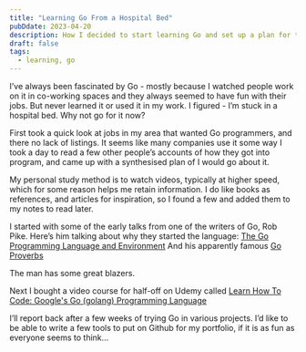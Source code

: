 ```yaml
---
title: "Learning Go From a Hospital Bed"
pubDdate: 2023-04-20
description: How I decided to start learning Go and set up a plan for the first steps.
draft: false
tags:
  - learning, go
---
```


I’ve always been fascinated by Go - mostly because I watched people work on it in co-working spaces and they always seemed to have fun with their jobs. But never learned it or used it in my work. I figured - I’m stuck in a hospital bed. Why not go for it now?

First took a quick look at jobs in my area that wanted Go programmers, and there no lack of listings. It seems like many companies use it some way I took a day to read a few other people’s accounts of how they got into program, and came up with a synthesised plan of I would go about it.

My personal study method is to watch videos, typically at higher speed, which for some reason helps me retain information. I do like books as references, and articles for inspiration, so I found a few and added them to my notes to read later.

I started with some of the early talks from one of the writers of Go, Rob Pike. Here’s him talking about why they started the language: [The Go Programming Language and Environment](https://www.youtube.com/watch?v=YXV7sa4oM4I)
And his apparently famous [Go Proverbs](https://www.youtube.com/watch?v=PAAkCSZUG1c)

The man has some great blazers.

Next I bought a video course for half-off on Udemy called [Learn How To Code: Google's Go (golang) Programming Language](https://www.udemy.com/course/learn-how-to-code/)

I’ll report back after a few weeks of trying Go in various projects. I’d like to be able to write a few tools to put on Github for my portfolio, if it is as fun as everyone seems to think…
